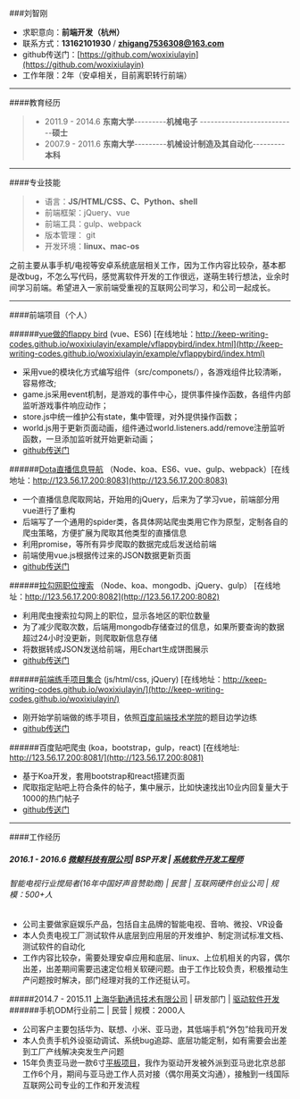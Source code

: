 ###刘智刚
 - 求职意向：**前端开发（杭州）**
 -  联系方式：**13162101930**  /    **zhigang7536308@163.com**
 - github传送门：[https://github.com/woxixiulayin](https://github.com/woxixiulayin)
 - 工作年限：2年（安卓相关，目前离职转行前端）

----
####教育经历
> - 2011.9 - 2014.6  **东南大学**---------**机械电子** ---------------------------**硕士**
> - 2007.9 - 2011.6  **东南大学**---------**机械设计制造及其自动化**---------**本科**

----
####专业技能
> - 语言：**JS/HTML/CSS、C、Python、shell**
> - 前端框架：jQuery、vue
> - 前端工具：gulp、webpack
> - 版本管理： git
> - 开发环境：**linux、mac-os**

之前主要从事手机/电视等安卓系统底层相关工作，因为工作内容比较杂，基本都是改bug，不怎么写代码，感觉离软件开发的工作很远，遂萌生转行想法，业余时间学习前端。希望进入一家前端受重视的互联网公司学习，和公司一起成长。

---
####前端项目（个人）


######[vue做的flappy bird](http://keep-writing-codes.github.io/woxixiulayin/example/vflappybird/index.html) (vue、ES6) [在线地址：http://keep-writing-codes.github.io/woxixiulayin/example/vflappybird/index.html](http://keep-writing-codes.github.io/woxixiulayin/example/vflappybird/index.html)
- 采用vue的模块化方式编写组件（src/componets/），各游戏组件比较清晰，容易修改;
- game.js采用event机制，是游戏的事件中心，提供事件操作函数，各组件内部监听游戏事件响应动作；
- store.js中统一维护公有state，集中管理，对外提供操作函数；
- world.js用于更新页面动画，组件通过world.listeners.add/remove注册监听函数，一旦添加监听就开始更新动画；
- [github传送门](https://github.com/woxixiulayin/vflappybird)

######[Dota直播信息导航](http://123.56.17.200:8083) （Node、koa、ES6、vue、gulp、webpack）[在线地址：http://123.56.17.200:8083](http://123.56.17.200:8083)
- 一个直播信息爬取网站，开始用的jQuery，后来为了学习vue，前端部分用vue进行了重构
- 后端写了一个通用的spider类，各具体网站爬虫类用它作为原型，定制各自的爬虫策略，方便扩展为爬取其他类型的直播信息
- 利用promise，等所有异步爬取的数据完成后发送给前端
- 前端使用vue.js根据传过来的JSON数据更新页面
- [github传送门](https://github.com/woxixiulayin/vue-livedota)

######[拉勾网职位搜索](http://123.56.17.200:8082) （Node、koa、mongodb、jQuery、gulp） [在线地址：http://123.56.17.200:8082](http://123.56.17.200:8082)
- 利用爬虫搜索拉勾网上的职位，显示各地区的职位数量
- 为了减少爬取次数，后端用mongodb存储查过的信息，如果所要查询的数据超过24小时没更新，则爬取新信息存储
- 将数据转成JSON发送给前端，用Echart生成饼图展示
- [github传送门](https://github.com/woxixiulayin/lagou_spider)

######[前端练手项目集合](http://keep-writing-codes.github.io/woxixiulayin/) (js/html/css, jQuery) [在线地址：http://keep-writing-codes.github.io/woxixiulayin/](http://keep-writing-codes.github.io/woxixiulayin/)
- 刚开始学前端做的练手项目，依照[百度前端技术学院](http://ife.baidu.com/task/all)的题目边学边练
- [github传送门](https://github.com/keep-writing-codes/woxixiulayin)


######百度贴吧爬虫  (koa，bootstrap，gulp，react) [在线地址: http://123.56.17.200:8081/](http://123.56.17.200:8081) 
- 基于Koa开发，套用bootstrap和react搭建页面
- 爬取指定贴吧上符合条件的帖子，集中展示，比如快速找出10业内回复量大于1000的热门帖子
- [github传送门](https://github.com/woxixiulayin/tiebadig_node)



----

####工作经历
##### 2016.1 - 2016.6  [微鲸科技有限公司](http://www.lagou.com/gongsi/103191.html)| BSP开发 | [系统软件开发工程师](http://www.whaley.cn/recruit/)
###### 智能电视行业搅局者(16年中国好声音赞助商) | 民营 | 互联网硬件创业公司 | 规模：500+人
- 公司主要做家庭娱乐产品，包括自主品牌的智能电视、音响、微投、VR设备
- 本人负责电视工厂测试软件从底层到应用层的开发维护、制定测试标准文档、测试软件的自动化
- 工作内容比较杂，需要处理安卓应用和底层、linux、上位机相关的内容，偶尔出差，出差期间需要迅速定位相关软硬问题。由于工作比较负责，积极推动生产问题按时解决，部门经理对我的工作还挺认可。

#####2014.7 - 2015.11 [上海华勤通讯技术有限公司](http://www.lagou.com/gongsi/27970.html) | 研发部门 | [驱动软件开发](http://job.huaqin.com/recruitment/index/jt/1/jt2/3)
######手机ODM行业前二 | 民营 | 规模：2000人
- 公司客户主要包括华为、联想、小米、亚马逊，其低端手机“外包”给我司开发
- 本人负责手机外设驱动调试、系统bug追踪、底层功能定制，如有需要会出差到工厂产线解决突发生产问题
- 15年负责亚马逊一款6寸[平板项目](https://www.amazon.cn/dp/B01GEW5890/ref=sa_menu_firetab_l2_kindle)，我作为驱动开发被外派到亚马逊北京总部工作6个月，期间与亚马逊工作人员对接（偶尔用英文沟通），接触到一线国际互联网公司专业的工作和开发流程
